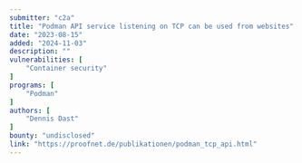 ```yaml
---
submitter: "c2a"
title: "Podman API service listening on TCP can be used from websites"
date: "2023-08-15"
added: "2024-11-03"
description: ""
vulnerabilities: [
    "Container security"
]
programs: [
    "Podman"
]
authors: [
    "Dennis Dast"
]
bounty: "undisclosed"
link: "https://proofnet.de/publikationen/podman_tcp_api.html"
---
```




